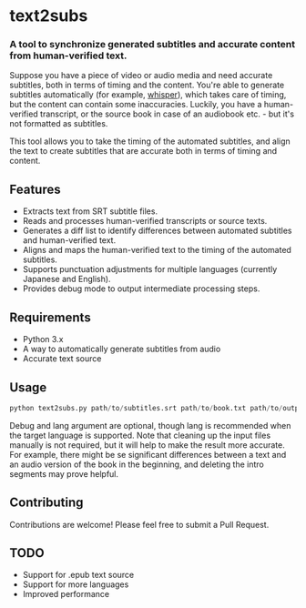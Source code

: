 # text2subs
### A tool to synchronize generated subtitles and accurate content from human-verified text.

Suppose you have a piece of video or audio media and need accurate subtitles, both in terms of timing and the content. You're able to generate subtitles automatically (for example, [whisper](https://github.com/openai/whisper)), which takes care of timing, but the content can contain some inaccuracies. Luckily, you have a human-verified transcript, or the source book in case of an audiobook etc. - but it's not formatted as subtitles.

This tool allows you to take the timing of the automated subtitles, and align the text to create subtitles that are accurate both in terms of timing and content.

## Features

- Extracts text from SRT subtitle files.
- Reads and processes human-verified transcripts or source texts.
- Generates a diff list to identify differences between automated subtitles and human-verified text.
- Aligns and maps the human-verified text to the timing of the automated subtitles.
- Supports punctuation adjustments for multiple languages (currently Japanese and English).
- Provides debug mode to output intermediate processing steps.

## Requirements

- Python 3.x
- A way to automatically generate subtitles from audio
- Accurate text source

## Usage

   ```Python
   python text2subs.py path/to/subtitles.srt path/to/book.txt path/to/output.srt --debug --lang=ja
   ```
Debug and lang argument are optional, though lang is recommended when the target language is supported.
Note that cleaning up the input files manually is not required, but it will help to make the result more accurate. For example, there might be se significant differences between a text and an audio version of the book in the beginning, and deleting the intro segments may prove helpful.

## Contributing
Contributions are welcome! Please feel free to submit a Pull Request.

## TODO

- Support for .epub text source
- Support for more languages
- Improved performance
  
